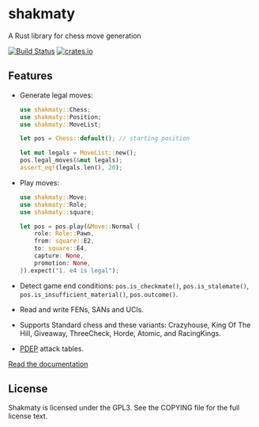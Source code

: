 shakmaty
========

A Rust library for chess move generation

[![Build Status](https://travis-ci.org/niklasf/shakmaty.svg?branch=master)](https://travis-ci.org/niklasf/shakmaty)
[![crates.io](https://img.shields.io/crates/v/shakmaty.svg)](https://crates.io/crates/shakmaty)

Features
--------

* Generate legal moves:

  ```rust
  use shakmaty::Chess;
  use shakmaty::Position;
  use shakmaty::MoveList;

  let pos = Chess::default(); // starting position

  let mut legals = MoveList::new();
  pos.legal_moves(&mut legals);
  assert_eq!(legals.len(), 20);
  ```

* Play moves:

  ```rust
  use shakmaty::Move;
  use shakmaty::Role;
  use shakmaty::square;

  let pos = pos.play(&Move::Normal {
      role: Role::Pawn,
      from: square::E2,
      to: square::E4,
      capture: None,
      promotion: None,
  }).expect("1. e4 is legal");
  ```

* Detect game end conditions: `pos.is_checkmate()`, `pos.is_stalemate()`,
  `pos.is_insufficient_material()`, `pos.outcome()`.

* Read and write FENs, SANs and UCIs.

* Supports Standard chess and these variants: Crazyhouse, King Of The Hill,
  Giveaway, ThreeCheck, Horde, Atomic, and RacingKings.

* [PDEP](https://chessprogramming.wikispaces.com/BMI2#Instructions-PDEP)
  attack tables.

[Read the documentation](https://docs.rs/shakmaty/0.0.1/shakmaty/)

License
-------

Shakmaty is licensed under the GPL3. See the COPYING file for the full
license text.
